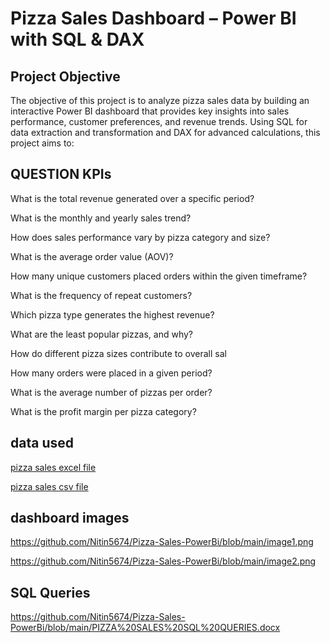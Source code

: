 # Pizza Sales Dashboard – Power BI with SQL & DAX
## Project Objective 
The objective of this project is to analyze pizza sales data by building an interactive Power BI dashboard that provides key insights into sales performance, customer preferences, and revenue trends. 
Using SQL for data extraction and transformation and DAX for advanced calculations, this project aims to:

## QUESTION KPIs

What is the total revenue generated over a specific period?

What is the monthly and yearly sales trend?

How does sales performance vary by pizza category and size?

What is the average order value (AOV)?

How many unique customers placed orders within the given timeframe?

What is the frequency of repeat customers?

Which pizza type generates the highest revenue?

What are the least popular pizzas, and why?

How do different pizza sizes contribute to overall sal

How many orders were placed in a given period?

What is the average number of pizzas per order?

What is the profit margin per pizza category?

## data used
[pizza sales excel file](https://github.com/Nitin5674/Pizza-Sales-PowerBi/blob/main/pizza_sales_excel_file.xlsx)

[pizza sales csv file](https://github.com/Nitin5674/Pizza-Sales-PowerBi/blob/main/pizza_sales.csv)


## dashboard images

https://github.com/Nitin5674/Pizza-Sales-PowerBi/blob/main/image1.png

https://github.com/Nitin5674/Pizza-Sales-PowerBi/blob/main/image2.png

## SQL Queries

https://github.com/Nitin5674/Pizza-Sales-PowerBi/blob/main/PIZZA%20SALES%20SQL%20QUERIES.docx
